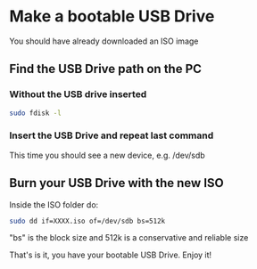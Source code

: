 # Make a bootable USB Drive

You should have already downloaded an ISO image

## Find the USB Drive path on the PC
### Without the USB drive inserted

```bash
sudo fdisk -l
```

### Insert the USB Drive and repeat last command
This time you should see a new device, e.g. /dev/sdb

## Burn your USB Drive with the new ISO 

Inside the ISO folder do:

```bash
sudo dd if=XXXX.iso of=/dev/sdb bs=512k
```
"bs" is the block size and 512k is a conservative and reliable size

That's is it, you have your bootable USB Drive. Enjoy it!
